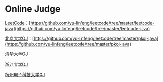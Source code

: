 # Online Judge
[LeetCode](https://leetcode-cn.com/)：[https://github.com/yu-linfeng/leetcode/tree/master/leetcode-java](https://github.com/yu-linfeng/leetcode/tree/master/leetcode-java)

[北京大学OJ](http://poj.org/)：[https://github.com/yu-linfeng/leetcode/tree/master/pkoj-java](https://github.com/yu-linfeng/leetcode/tree/master/pkoj-java)

[清华大学OJ](https://dsa.cs.tsinghua.edu.cn/oj/)

[浙江大学OJ](https://zoj.pintia.cn/)

[杭州电子科技大学OJ](http://acm.hdu.edu.cn/)

